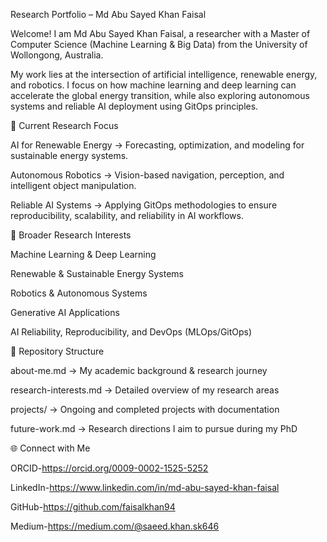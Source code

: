 Research Portfolio – Md Abu Sayed Khan Faisal

Welcome! I am Md Abu Sayed Khan Faisal, a researcher with a Master of Computer Science (Machine Learning & Big Data) from the University of Wollongong, Australia.

My work lies at the intersection of artificial intelligence, renewable energy, and robotics. I focus on how machine learning and deep learning can accelerate the global energy transition, while also exploring autonomous systems and reliable AI deployment using GitOps principles.

🔬 Current Research Focus

AI for Renewable Energy → Forecasting, optimization, and modeling for sustainable energy systems.

Autonomous Robotics → Vision-based navigation, perception, and intelligent object manipulation.

Reliable AI Systems → Applying GitOps methodologies to ensure reproducibility, scalability, and reliability in AI workflows.

📖 Broader Research Interests

Machine Learning & Deep Learning

Renewable & Sustainable Energy Systems

Robotics & Autonomous Systems

Generative AI Applications

AI Reliability, Reproducibility, and DevOps (MLOps/GitOps)

📂 Repository Structure

about-me.md → My academic background & research journey

research-interests.md → Detailed overview of my research areas

projects/ → Ongoing and completed projects with documentation

future-work.md → Research directions I aim to pursue during my PhD

🌐 Connect with Me

ORCID-https://orcid.org/0009-0002-1525-5252

LinkedIn-https://www.linkedin.com/in/md-abu-sayed-khan-faisal

GitHub-https://github.com/faisalkhan94

Medium-https://medium.com/@saeed.khan.sk646
